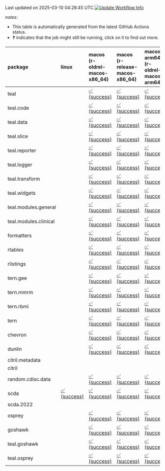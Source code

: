 Last updated on 2025-03-10 04:28:45 UTC [![Update Workflow
Info](https://github.com/averissimo/verdepcheck-status/actions/workflows/update.yaml/badge.svg)](https://github.com/averissimo/verdepcheck-status/actions/workflows/update.yaml)

*notes:*

-   This table is automatically generated from the latest GitHub Actions
    status.
-   ❓ indicates that the job might still be running, click on it to
    find out more.

<table>
<colgroup>
<col style="width: 1%" />
<col style="width: 6%" />
<col style="width: 7%" />
<col style="width: 7%" />
<col style="width: 7%" />
<col style="width: 7%" />
<col style="width: 7%" />
<col style="width: 7%" />
<col style="width: 7%" />
<col style="width: 7%" />
<col style="width: 7%" />
<col style="width: 7%" />
<col style="width: 7%" />
<col style="width: 7%" />
</colgroup>
<thead>
<tr class="header">
<th style="text-align: left;">package</th>
<th style="text-align: left;">linux</th>
<th style="text-align: left;">macos (r-oldrel-macos-x86_64)</th>
<th style="text-align: left;">macos (r-release-macos-x86_64)</th>
<th style="text-align: left;">macos-arm64 (r-oldrel-macos-arm64)</th>
<th style="text-align: left;">macos-arm64 (r-release-macos-arm64)</th>
<th style="text-align: left;">nosuggests</th>
<th style="text-align: left;">ubuntu-clang</th>
<th style="text-align: left;">ubuntu-gcc12</th>
<th style="text-align: left;">ubuntu-next</th>
<th style="text-align: left;">ubuntu-release</th>
<th style="text-align: left;">windows (r-devel-windows-x86_64)</th>
<th style="text-align: left;">windows (r-oldrel-windows-x86_64)</th>
<th style="text-align: left;">windows (r-release-windows-x86_64)</th>
</tr>
</thead>
<tbody>
<tr class="odd">
<td style="text-align: left;">teal</td>
<td style="text-align: left;"></td>
<td
style="text-align: left;"><a href="https://github.com/insightsengineering/teal/actions/runs/13744540510/job/38437872503">✅
(success)</a></td>
<td
style="text-align: left;"><a href="https://github.com/insightsengineering/teal/actions/runs/13744540510/job/38437871918">✅
(success)</a></td>
<td
style="text-align: left;"><a href="https://github.com/insightsengineering/teal/actions/runs/13744540510/job/38437872349">✅
(success)</a></td>
<td
style="text-align: left;"><a href="https://github.com/insightsengineering/teal/actions/runs/13744540510/job/38437871752">✅
(success)</a></td>
<td
style="text-align: left;"><a href="https://github.com/insightsengineering/teal/actions/runs/13744540510/job/38437872558">❌
(failure)</a></td>
<td
style="text-align: left;"><a href="https://github.com/insightsengineering/teal/actions/runs/13744540510/job/38437871679">✅
(success)</a></td>
<td
style="text-align: left;"><a href="https://github.com/insightsengineering/teal/actions/runs/13744540510/job/38437871831">✅
(success)</a></td>
<td
style="text-align: left;"><a href="https://github.com/insightsengineering/teal/actions/runs/13744540510/job/38437872176">✅
(success)</a></td>
<td
style="text-align: left;"><a href="https://github.com/insightsengineering/teal/actions/runs/13744540510/job/38437872268">✅
(success)</a></td>
<td
style="text-align: left;"><a href="https://github.com/insightsengineering/teal/actions/runs/13744540510/job/38437871402">✅
(success)</a></td>
<td
style="text-align: left;"><a href="https://github.com/insightsengineering/teal/actions/runs/13744540510/job/38437872642">✅
(success)</a></td>
<td
style="text-align: left;"><a href="https://github.com/insightsengineering/teal/actions/runs/13744540510/job/38437872075">✅
(success)</a></td>
</tr>
<tr class="even">
<td style="text-align: left;">teal.code</td>
<td style="text-align: left;"></td>
<td
style="text-align: left;"><a href="https://github.com/insightsengineering/teal.code/actions/runs/13744557262/job/38437909095">✅
(success)</a></td>
<td
style="text-align: left;"><a href="https://github.com/insightsengineering/teal.code/actions/runs/13744557262/job/38437908664">✅
(success)</a></td>
<td
style="text-align: left;"><a href="https://github.com/insightsengineering/teal.code/actions/runs/13744557262/job/38437908934">✅
(success)</a></td>
<td
style="text-align: left;"><a href="https://github.com/insightsengineering/teal.code/actions/runs/13744557262/job/38437908562">✅
(success)</a></td>
<td
style="text-align: left;"><a href="https://github.com/insightsengineering/teal.code/actions/runs/13744557262/job/38437909302">❌
(failure)</a></td>
<td
style="text-align: left;"><a href="https://github.com/insightsengineering/teal.code/actions/runs/13744557262/job/38437908493">✅
(success)</a></td>
<td
style="text-align: left;"><a href="https://github.com/insightsengineering/teal.code/actions/runs/13744557262/job/38437908612">✅
(success)</a></td>
<td
style="text-align: left;"><a href="https://github.com/insightsengineering/teal.code/actions/runs/13744557262/job/38437908862">✅
(success)</a></td>
<td
style="text-align: left;"><a href="https://github.com/insightsengineering/teal.code/actions/runs/13744557262/job/38437909009">✅
(success)</a></td>
<td
style="text-align: left;"><a href="https://github.com/insightsengineering/teal.code/actions/runs/13744557262/job/38437908316">✅
(success)</a></td>
<td
style="text-align: left;"><a href="https://github.com/insightsengineering/teal.code/actions/runs/13744557262/job/38437909230">✅
(success)</a></td>
<td
style="text-align: left;"><a href="https://github.com/insightsengineering/teal.code/actions/runs/13744557262/job/38437908801">✅
(success)</a></td>
</tr>
<tr class="odd">
<td style="text-align: left;">teal.data</td>
<td style="text-align: left;"></td>
<td
style="text-align: left;"><a href="https://github.com/insightsengineering/teal.data/actions/runs/13744544205/job/38437880170">✅
(success)</a></td>
<td
style="text-align: left;"><a href="https://github.com/insightsengineering/teal.data/actions/runs/13744544205/job/38437879735">✅
(success)</a></td>
<td
style="text-align: left;"><a href="https://github.com/insightsengineering/teal.data/actions/runs/13744544205/job/38437880022">✅
(success)</a></td>
<td
style="text-align: left;"><a href="https://github.com/insightsengineering/teal.data/actions/runs/13744544205/job/38437879588">✅
(success)</a></td>
<td
style="text-align: left;"><a href="https://github.com/insightsengineering/teal.data/actions/runs/13744544205/job/38437880486">❌
(failure)</a></td>
<td
style="text-align: left;"><a href="https://github.com/insightsengineering/teal.data/actions/runs/13744544205/job/38437879505">✅
(success)</a></td>
<td
style="text-align: left;"><a href="https://github.com/insightsengineering/teal.data/actions/runs/13744544205/job/38437879662">✅
(success)</a></td>
<td
style="text-align: left;"><a href="https://github.com/insightsengineering/teal.data/actions/runs/13744544205/job/38437879948">✅
(success)</a></td>
<td
style="text-align: left;"><a href="https://github.com/insightsengineering/teal.data/actions/runs/13744544205/job/38437880099">✅
(success)</a></td>
<td
style="text-align: left;"><a href="https://github.com/insightsengineering/teal.data/actions/runs/13744544205/job/38437879212">✅
(success)</a></td>
<td
style="text-align: left;"><a href="https://github.com/insightsengineering/teal.data/actions/runs/13744544205/job/38437880387">✅
(success)</a></td>
<td
style="text-align: left;"><a href="https://github.com/insightsengineering/teal.data/actions/runs/13744544205/job/38437879868">✅
(success)</a></td>
</tr>
<tr class="even">
<td style="text-align: left;">teal.slice</td>
<td style="text-align: left;"></td>
<td
style="text-align: left;"><a href="https://github.com/insightsengineering/teal.slice/actions/runs/13744551040/job/38437894924">✅
(success)</a></td>
<td
style="text-align: left;"><a href="https://github.com/insightsengineering/teal.slice/actions/runs/13744551040/job/38437894586">✅
(success)</a></td>
<td
style="text-align: left;"><a href="https://github.com/insightsengineering/teal.slice/actions/runs/13744551040/job/38437894799">✅
(success)</a></td>
<td
style="text-align: left;"><a href="https://github.com/insightsengineering/teal.slice/actions/runs/13744551040/job/38437894479">✅
(success)</a></td>
<td
style="text-align: left;"><a href="https://github.com/insightsengineering/teal.slice/actions/runs/13744551040/job/38437894981">❌
(failure)</a></td>
<td
style="text-align: left;"><a href="https://github.com/insightsengineering/teal.slice/actions/runs/13744551040/job/38437894166">✅
(success)</a></td>
<td
style="text-align: left;"><a href="https://github.com/insightsengineering/teal.slice/actions/runs/13744551040/job/38437894433">✅
(success)</a></td>
<td
style="text-align: left;"><a href="https://github.com/insightsengineering/teal.slice/actions/runs/13744551040/job/38437894652">✅
(success)</a></td>
<td
style="text-align: left;"><a href="https://github.com/insightsengineering/teal.slice/actions/runs/13744551040/job/38437894738">✅
(success)</a></td>
<td
style="text-align: left;"><a href="https://github.com/insightsengineering/teal.slice/actions/runs/13744551040/job/38437894383">✅
(success)</a></td>
<td
style="text-align: left;"><a href="https://github.com/insightsengineering/teal.slice/actions/runs/13744551040/job/38437895042">✅
(success)</a></td>
<td
style="text-align: left;"><a href="https://github.com/insightsengineering/teal.slice/actions/runs/13744551040/job/38437894690">✅
(success)</a></td>
</tr>
<tr class="odd">
<td style="text-align: left;">teal.reporter</td>
<td style="text-align: left;"></td>
<td
style="text-align: left;"><a href="https://github.com/insightsengineering/teal.reporter/actions/runs/13744546622/job/38437886459">✅
(success)</a></td>
<td
style="text-align: left;"><a href="https://github.com/insightsengineering/teal.reporter/actions/runs/13744546622/job/38437886031">✅
(success)</a></td>
<td
style="text-align: left;"><a href="https://github.com/insightsengineering/teal.reporter/actions/runs/13744546622/job/38437886312">✅
(success)</a></td>
<td
style="text-align: left;"><a href="https://github.com/insightsengineering/teal.reporter/actions/runs/13744546622/job/38437885785">✅
(success)</a></td>
<td
style="text-align: left;"><a href="https://github.com/insightsengineering/teal.reporter/actions/runs/13744546622/job/38437886854">❌
(failure)</a></td>
<td
style="text-align: left;"><a href="https://github.com/insightsengineering/teal.reporter/actions/runs/13744546622/job/38437885662">✅
(success)</a></td>
<td
style="text-align: left;"><a href="https://github.com/insightsengineering/teal.reporter/actions/runs/13744546622/job/38437885913">✅
(success)</a></td>
<td
style="text-align: left;"><a href="https://github.com/insightsengineering/teal.reporter/actions/runs/13744546622/job/38437886243">✅
(success)</a></td>
<td
style="text-align: left;"><a href="https://github.com/insightsengineering/teal.reporter/actions/runs/13744546622/job/38437886392">✅
(success)</a></td>
<td
style="text-align: left;"><a href="https://github.com/insightsengineering/teal.reporter/actions/runs/13744546622/job/38437885386">✅
(success)</a></td>
<td
style="text-align: left;"><a href="https://github.com/insightsengineering/teal.reporter/actions/runs/13744546622/job/38437886629">✅
(success)</a></td>
<td
style="text-align: left;"><a href="https://github.com/insightsengineering/teal.reporter/actions/runs/13744546622/job/38437886184">✅
(success)</a></td>
</tr>
<tr class="even">
<td style="text-align: left;">teal.logger</td>
<td style="text-align: left;"></td>
<td
style="text-align: left;"><a href="https://github.com/insightsengineering/teal.logger/actions/runs/13744541411/job/38437873806">✅
(success)</a></td>
<td
style="text-align: left;"><a href="https://github.com/insightsengineering/teal.logger/actions/runs/13744541411/job/38437873360">✅
(success)</a></td>
<td
style="text-align: left;"><a href="https://github.com/insightsengineering/teal.logger/actions/runs/13744541411/job/38437873596">✅
(success)</a></td>
<td
style="text-align: left;"><a href="https://github.com/insightsengineering/teal.logger/actions/runs/13744541411/job/38437873209">✅
(success)</a></td>
<td
style="text-align: left;"><a href="https://github.com/insightsengineering/teal.logger/actions/runs/13744541411/job/38437874098">❌
(failure)</a></td>
<td
style="text-align: left;"><a href="https://github.com/insightsengineering/teal.logger/actions/runs/13744541411/job/38437873122">✅
(success)</a></td>
<td
style="text-align: left;"><a href="https://github.com/insightsengineering/teal.logger/actions/runs/13744541411/job/38437873269">✅
(success)</a></td>
<td
style="text-align: left;"><a href="https://github.com/insightsengineering/teal.logger/actions/runs/13744541411/job/38437873666">✅
(success)</a></td>
<td
style="text-align: left;"><a href="https://github.com/insightsengineering/teal.logger/actions/runs/13744541411/job/38437873735">✅
(success)</a></td>
<td
style="text-align: left;"><a href="https://github.com/insightsengineering/teal.logger/actions/runs/13744541411/job/38437872833">✅
(success)</a></td>
<td
style="text-align: left;"><a href="https://github.com/insightsengineering/teal.logger/actions/runs/13744541411/job/38437873982">✅
(success)</a></td>
<td
style="text-align: left;"><a href="https://github.com/insightsengineering/teal.logger/actions/runs/13744541411/job/38437873444">✅
(success)</a></td>
</tr>
<tr class="odd">
<td style="text-align: left;">teal.transform</td>
<td style="text-align: left;"></td>
<td
style="text-align: left;"><a href="https://github.com/insightsengineering/teal.transform/actions/runs/13744547445/job/38437888463">✅
(success)</a></td>
<td
style="text-align: left;"><a href="https://github.com/insightsengineering/teal.transform/actions/runs/13744547445/job/38437888176">✅
(success)</a></td>
<td
style="text-align: left;"><a href="https://github.com/insightsengineering/teal.transform/actions/runs/13744547445/job/38437888392">✅
(success)</a></td>
<td
style="text-align: left;"><a href="https://github.com/insightsengineering/teal.transform/actions/runs/13744547445/job/38437888003">✅
(success)</a></td>
<td
style="text-align: left;"><a href="https://github.com/insightsengineering/teal.transform/actions/runs/13744547445/job/38437889051">❌
(failure)</a></td>
<td
style="text-align: left;"><a href="https://github.com/insightsengineering/teal.transform/actions/runs/13744547445/job/38437887921">✅
(success)</a></td>
<td
style="text-align: left;"><a href="https://github.com/insightsengineering/teal.transform/actions/runs/13744547445/job/38437888103">✅
(success)</a></td>
<td
style="text-align: left;"><a href="https://github.com/insightsengineering/teal.transform/actions/runs/13744547445/job/38437888544">✅
(success)</a></td>
<td
style="text-align: left;"><a href="https://github.com/insightsengineering/teal.transform/actions/runs/13744547445/job/38437888786">✅
(success)</a></td>
<td
style="text-align: left;"><a href="https://github.com/insightsengineering/teal.transform/actions/runs/13744547445/job/38437887658">✅
(success)</a></td>
<td
style="text-align: left;"><a href="https://github.com/insightsengineering/teal.transform/actions/runs/13744547445/job/38437888706">✅
(success)</a></td>
<td
style="text-align: left;"><a href="https://github.com/insightsengineering/teal.transform/actions/runs/13744547445/job/38437888328">✅
(success)</a></td>
</tr>
<tr class="even">
<td style="text-align: left;">teal.widgets</td>
<td style="text-align: left;"></td>
<td
style="text-align: left;"><a href="https://github.com/insightsengineering/teal.widgets/actions/runs/13744563542/job/38437920535">✅
(success)</a></td>
<td
style="text-align: left;"><a href="https://github.com/insightsengineering/teal.widgets/actions/runs/13744563542/job/38437920246">✅
(success)</a></td>
<td
style="text-align: left;"><a href="https://github.com/insightsengineering/teal.widgets/actions/runs/13744563542/job/38437920445">✅
(success)</a></td>
<td
style="text-align: left;"><a href="https://github.com/insightsengineering/teal.widgets/actions/runs/13744563542/job/38437920146">✅
(success)</a></td>
<td
style="text-align: left;"><a href="https://github.com/insightsengineering/teal.widgets/actions/runs/13744563542/job/38437920606">❌
(failure)</a></td>
<td
style="text-align: left;"><a href="https://github.com/insightsengineering/teal.widgets/actions/runs/13744563542/job/38437919750">✅
(success)</a></td>
<td
style="text-align: left;"><a href="https://github.com/insightsengineering/teal.widgets/actions/runs/13744563542/job/38437920090">✅
(success)</a></td>
<td
style="text-align: left;"><a href="https://github.com/insightsengineering/teal.widgets/actions/runs/13744563542/job/38437920295">✅
(success)</a></td>
<td
style="text-align: left;"><a href="https://github.com/insightsengineering/teal.widgets/actions/runs/13744563542/job/38437920398">✅
(success)</a></td>
<td
style="text-align: left;"><a href="https://github.com/insightsengineering/teal.widgets/actions/runs/13744563542/job/38437920013">✅
(success)</a></td>
<td
style="text-align: left;"><a href="https://github.com/insightsengineering/teal.widgets/actions/runs/13744563542/job/38437920731">✅
(success)</a></td>
<td
style="text-align: left;"><a href="https://github.com/insightsengineering/teal.widgets/actions/runs/13744563542/job/38437920348">✅
(success)</a></td>
</tr>
<tr class="odd">
<td style="text-align: left;">teal.modules.general</td>
<td style="text-align: left;"></td>
<td
style="text-align: left;"><a href="https://github.com/insightsengineering/teal.modules.general/actions/runs/13744541244/job/38437873431">✅
(success)</a></td>
<td
style="text-align: left;"><a href="https://github.com/insightsengineering/teal.modules.general/actions/runs/13744541244/job/38437873185">✅
(success)</a></td>
<td
style="text-align: left;"><a href="https://github.com/insightsengineering/teal.modules.general/actions/runs/13744541244/job/38437873361">✅
(success)</a></td>
<td
style="text-align: left;"><a href="https://github.com/insightsengineering/teal.modules.general/actions/runs/13744541244/job/38437873092">✅
(success)</a></td>
<td style="text-align: left;"></td>
<td style="text-align: left;"></td>
<td style="text-align: left;"></td>
<td
style="text-align: left;"><a href="https://github.com/insightsengineering/teal.modules.general/actions/runs/13744541244/job/38437872726">✅
(success)</a></td>
<td
style="text-align: left;"><a href="https://github.com/insightsengineering/teal.modules.general/actions/runs/13744541244/job/38437873002">✅
(success)</a></td>
<td
style="text-align: left;"><a href="https://github.com/insightsengineering/teal.modules.general/actions/runs/13744541244/job/38437872911">✅
(success)</a></td>
<td
style="text-align: left;"><a href="https://github.com/insightsengineering/teal.modules.general/actions/runs/13744541244/job/38437873510">✅
(success)</a></td>
<td
style="text-align: left;"><a href="https://github.com/insightsengineering/teal.modules.general/actions/runs/13744541244/job/38437873273">✅
(success)</a></td>
</tr>
<tr class="even">
<td style="text-align: left;">teal.modules.clinical</td>
<td style="text-align: left;"></td>
<td
style="text-align: left;"><a href="https://github.com/insightsengineering/teal.modules.clinical/actions/runs/13744556604/job/38437907051">✅
(success)</a></td>
<td
style="text-align: left;"><a href="https://github.com/insightsengineering/teal.modules.clinical/actions/runs/13744556604/job/38437906823">✅
(success)</a></td>
<td
style="text-align: left;"><a href="https://github.com/insightsengineering/teal.modules.clinical/actions/runs/13744556604/job/38437906987">✅
(success)</a></td>
<td
style="text-align: left;"><a href="https://github.com/insightsengineering/teal.modules.clinical/actions/runs/13744556604/job/38437906757">✅
(success)</a></td>
<td style="text-align: left;"></td>
<td style="text-align: left;"></td>
<td style="text-align: left;"></td>
<td
style="text-align: left;"><a href="https://github.com/insightsengineering/teal.modules.clinical/actions/runs/13744556604/job/38437906425">✅
(success)</a></td>
<td
style="text-align: left;"><a href="https://github.com/insightsengineering/teal.modules.clinical/actions/runs/13744556604/job/38437906631">✅
(success)</a></td>
<td
style="text-align: left;"><a href="https://github.com/insightsengineering/teal.modules.clinical/actions/runs/13744556604/job/38437906698">✅
(success)</a></td>
<td
style="text-align: left;"><a href="https://github.com/insightsengineering/teal.modules.clinical/actions/runs/13744556604/job/38437907111">✅
(success)</a></td>
<td
style="text-align: left;"><a href="https://github.com/insightsengineering/teal.modules.clinical/actions/runs/13744556604/job/38437906907">✅
(success)</a></td>
</tr>
<tr class="odd">
<td style="text-align: left;">formatters</td>
<td style="text-align: left;"></td>
<td
style="text-align: left;"><a href="https://github.com/insightsengineering/formatters/actions/runs/13744552826/job/38437898501">✅
(success)</a></td>
<td
style="text-align: left;"><a href="https://github.com/insightsengineering/formatters/actions/runs/13744552826/job/38437897980">✅
(success)</a></td>
<td
style="text-align: left;"><a href="https://github.com/insightsengineering/formatters/actions/runs/13744552826/job/38437898328">✅
(success)</a></td>
<td
style="text-align: left;"><a href="https://github.com/insightsengineering/formatters/actions/runs/13744552826/job/38437897791">✅
(success)</a></td>
<td
style="text-align: left;"><a href="https://github.com/insightsengineering/formatters/actions/runs/13744552826/job/38437898785">❌
(failure)</a></td>
<td
style="text-align: left;"><a href="https://github.com/insightsengineering/formatters/actions/runs/13744552826/job/38437897705">✅
(success)</a></td>
<td
style="text-align: left;"><a href="https://github.com/insightsengineering/formatters/actions/runs/13744552826/job/38437897879">✅
(success)</a></td>
<td
style="text-align: left;"><a href="https://github.com/insightsengineering/formatters/actions/runs/13744552826/job/38437898245">✅
(success)</a></td>
<td
style="text-align: left;"><a href="https://github.com/insightsengineering/formatters/actions/runs/13744552826/job/38437898427">✅
(success)</a></td>
<td
style="text-align: left;"><a href="https://github.com/insightsengineering/formatters/actions/runs/13744552826/job/38437897409">✅
(success)</a></td>
<td
style="text-align: left;"><a href="https://github.com/insightsengineering/formatters/actions/runs/13744552826/job/38437898685">✅
(success)</a></td>
<td
style="text-align: left;"><a href="https://github.com/insightsengineering/formatters/actions/runs/13744552826/job/38437898158">✅
(success)</a></td>
</tr>
<tr class="even">
<td style="text-align: left;">rtables</td>
<td style="text-align: left;"></td>
<td
style="text-align: left;"><a href="https://github.com/insightsengineering/rtables/actions/runs/13744540264/job/38437872181">✅
(success)</a></td>
<td
style="text-align: left;"><a href="https://github.com/insightsengineering/rtables/actions/runs/13744540264/job/38437871640">✅
(success)</a></td>
<td
style="text-align: left;"><a href="https://github.com/insightsengineering/rtables/actions/runs/13744540264/job/38437871968">✅
(success)</a></td>
<td
style="text-align: left;"><a href="https://github.com/insightsengineering/rtables/actions/runs/13744540264/job/38437871474">✅
(success)</a></td>
<td
style="text-align: left;"><a href="https://github.com/insightsengineering/rtables/actions/runs/13744540264/job/38437872532">❌
(failure)</a></td>
<td
style="text-align: left;"><a href="https://github.com/insightsengineering/rtables/actions/runs/13744540264/job/38437871385">✅
(success)</a></td>
<td
style="text-align: left;"><a href="https://github.com/insightsengineering/rtables/actions/runs/13744540264/job/38437871560">✅
(success)</a></td>
<td
style="text-align: left;"><a href="https://github.com/insightsengineering/rtables/actions/runs/13744540264/job/38437871886">✅
(success)</a></td>
<td
style="text-align: left;"><a href="https://github.com/insightsengineering/rtables/actions/runs/13744540264/job/38437872057">✅
(success)</a></td>
<td
style="text-align: left;"><a href="https://github.com/insightsengineering/rtables/actions/runs/13744540264/job/38437871106">✅
(success)</a></td>
<td
style="text-align: left;"><a href="https://github.com/insightsengineering/rtables/actions/runs/13744540264/job/38437872409">✅
(success)</a></td>
<td
style="text-align: left;"><a href="https://github.com/insightsengineering/rtables/actions/runs/13744540264/job/38437871800">✅
(success)</a></td>
</tr>
<tr class="odd">
<td style="text-align: left;">rlistings</td>
<td style="text-align: left;"></td>
<td
style="text-align: left;"><a href="https://github.com/insightsengineering/rlistings/actions/runs/13744545013/job/38437882802">✅
(success)</a></td>
<td
style="text-align: left;"><a href="https://github.com/insightsengineering/rlistings/actions/runs/13744545013/job/38437882329">✅
(success)</a></td>
<td
style="text-align: left;"><a href="https://github.com/insightsengineering/rlistings/actions/runs/13744545013/job/38437882668">✅
(success)</a></td>
<td
style="text-align: left;"><a href="https://github.com/insightsengineering/rlistings/actions/runs/13744545013/job/38437882158">✅
(success)</a></td>
<td
style="text-align: left;"><a href="https://github.com/insightsengineering/rlistings/actions/runs/13744545013/job/38437882735">❌
(failure)</a></td>
<td
style="text-align: left;"><a href="https://github.com/insightsengineering/rlistings/actions/runs/13744545013/job/38437881628">✅
(success)</a></td>
<td
style="text-align: left;"><a href="https://github.com/insightsengineering/rlistings/actions/runs/13744545013/job/38437881927">✅
(success)</a></td>
<td
style="text-align: left;"><a href="https://github.com/insightsengineering/rlistings/actions/runs/13744545013/job/38437882244">✅
(success)</a></td>
<td
style="text-align: left;"><a href="https://github.com/insightsengineering/rlistings/actions/runs/13744545013/job/38437882417">✅
(success)</a></td>
<td
style="text-align: left;"><a href="https://github.com/insightsengineering/rlistings/actions/runs/13744545013/job/38437881989">✅
(success)</a></td>
<td
style="text-align: left;"><a href="https://github.com/insightsengineering/rlistings/actions/runs/13744545013/job/38437883096">✅
(success)</a></td>
<td
style="text-align: left;"><a href="https://github.com/insightsengineering/rlistings/actions/runs/13744545013/job/38437882495">✅
(success)</a></td>
</tr>
<tr class="even">
<td style="text-align: left;">tern.gee</td>
<td style="text-align: left;"></td>
<td
style="text-align: left;"><a href="https://github.com/insightsengineering/tern.gee/actions/runs/13744554040/job/38437902334">✅
(success)</a></td>
<td
style="text-align: left;"><a href="https://github.com/insightsengineering/tern.gee/actions/runs/13744554040/job/38437901956">✅
(success)</a></td>
<td
style="text-align: left;"><a href="https://github.com/insightsengineering/tern.gee/actions/runs/13744554040/job/38437902221">✅
(success)</a></td>
<td
style="text-align: left;"><a href="https://github.com/insightsengineering/tern.gee/actions/runs/13744554040/job/38437901868">✅
(success)</a></td>
<td
style="text-align: left;"><a href="https://github.com/insightsengineering/tern.gee/actions/runs/13744554040/job/38437902386">❌
(failure)</a></td>
<td
style="text-align: left;"><a href="https://github.com/insightsengineering/tern.gee/actions/runs/13744554040/job/38437901805">✅
(success)</a></td>
<td
style="text-align: left;"><a href="https://github.com/insightsengineering/tern.gee/actions/runs/13744554040/job/38437901914">✅
(success)</a></td>
<td
style="text-align: left;"><a href="https://github.com/insightsengineering/tern.gee/actions/runs/13744554040/job/38437902108">✅
(success)</a></td>
<td
style="text-align: left;"><a href="https://github.com/insightsengineering/tern.gee/actions/runs/13744554040/job/38437902158">✅
(success)</a></td>
<td
style="text-align: left;"><a href="https://github.com/insightsengineering/tern.gee/actions/runs/13744554040/job/38437901611">✅
(success)</a></td>
<td
style="text-align: left;"><a href="https://github.com/insightsengineering/tern.gee/actions/runs/13744554040/job/38437902430">✅
(success)</a></td>
<td
style="text-align: left;"><a href="https://github.com/insightsengineering/tern.gee/actions/runs/13744554040/job/38437902063">✅
(success)</a></td>
</tr>
<tr class="odd">
<td style="text-align: left;">tern.mmrm</td>
<td style="text-align: left;"></td>
<td
style="text-align: left;"><a href="https://github.com/insightsengineering/tern.mmrm/actions/runs/13744562170/job/38437916974">✅
(success)</a></td>
<td
style="text-align: left;"><a href="https://github.com/insightsengineering/tern.mmrm/actions/runs/13744562170/job/38437916455">✅
(success)</a></td>
<td
style="text-align: left;"><a href="https://github.com/insightsengineering/tern.mmrm/actions/runs/13744562170/job/38437916801">✅
(success)</a></td>
<td
style="text-align: left;"><a href="https://github.com/insightsengineering/tern.mmrm/actions/runs/13744562170/job/38437916279">✅
(success)</a></td>
<td
style="text-align: left;"><a href="https://github.com/insightsengineering/tern.mmrm/actions/runs/13744562170/job/38437916888">❌
(failure)</a></td>
<td
style="text-align: left;"><a href="https://github.com/insightsengineering/tern.mmrm/actions/runs/13744562170/job/38437915779">✅
(success)</a></td>
<td
style="text-align: left;"><a href="https://github.com/insightsengineering/tern.mmrm/actions/runs/13744562170/job/38437916039">✅
(success)</a></td>
<td
style="text-align: left;"><a href="https://github.com/insightsengineering/tern.mmrm/actions/runs/13744562170/job/38437916379">✅
(success)</a></td>
<td
style="text-align: left;"><a href="https://github.com/insightsengineering/tern.mmrm/actions/runs/13744562170/job/38437916527">✅
(success)</a></td>
<td
style="text-align: left;"><a href="https://github.com/insightsengineering/tern.mmrm/actions/runs/13744562170/job/38437916116">✅
(success)</a></td>
<td
style="text-align: left;"><a href="https://github.com/insightsengineering/tern.mmrm/actions/runs/13744562170/job/38437917165">✅
(success)</a></td>
<td
style="text-align: left;"><a href="https://github.com/insightsengineering/tern.mmrm/actions/runs/13744562170/job/38437916612">✅
(success)</a></td>
</tr>
<tr class="even">
<td style="text-align: left;">tern.rbmi</td>
<td style="text-align: left;"></td>
<td
style="text-align: left;"><a href="https://github.com/insightsengineering/tern.rbmi/actions/runs/13744552141/job/38437897147">✅
(success)</a></td>
<td
style="text-align: left;"><a href="https://github.com/insightsengineering/tern.rbmi/actions/runs/13744552141/job/38437896626">✅
(success)</a></td>
<td
style="text-align: left;"><a href="https://github.com/insightsengineering/tern.rbmi/actions/runs/13744552141/job/38437896927">✅
(success)</a></td>
<td
style="text-align: left;"><a href="https://github.com/insightsengineering/tern.rbmi/actions/runs/13744552141/job/38437896454">✅
(success)</a></td>
<td
style="text-align: left;"><a href="https://github.com/insightsengineering/tern.rbmi/actions/runs/13744552141/job/38437897247">❌
(failure)</a></td>
<td
style="text-align: left;"><a href="https://github.com/insightsengineering/tern.rbmi/actions/runs/13744552141/job/38437896261">✅
(success)</a></td>
<td
style="text-align: left;"><a href="https://github.com/insightsengineering/tern.rbmi/actions/runs/13744552141/job/38437896350">✅
(success)</a></td>
<td
style="text-align: left;"><a href="https://github.com/insightsengineering/tern.rbmi/actions/runs/13744552141/job/38437896710">✅
(success)</a></td>
<td
style="text-align: left;"><a href="https://github.com/insightsengineering/tern.rbmi/actions/runs/13744552141/job/38437896869">✅
(success)</a></td>
<td
style="text-align: left;"><a href="https://github.com/insightsengineering/tern.rbmi/actions/runs/13744552141/job/38437896030">✅
(success)</a></td>
<td
style="text-align: left;"><a href="https://github.com/insightsengineering/tern.rbmi/actions/runs/13744552141/job/38437897322">✅
(success)</a></td>
<td
style="text-align: left;"><a href="https://github.com/insightsengineering/tern.rbmi/actions/runs/13744552141/job/38437896790">✅
(success)</a></td>
</tr>
<tr class="odd">
<td style="text-align: left;">tern</td>
<td style="text-align: left;"></td>
<td
style="text-align: left;"><a href="https://github.com/insightsengineering/tern/actions/runs/13744546693/job/38437887080">✅
(success)</a></td>
<td
style="text-align: left;"><a href="https://github.com/insightsengineering/tern/actions/runs/13744546693/job/38437886491">✅
(success)</a></td>
<td
style="text-align: left;"><a href="https://github.com/insightsengineering/tern/actions/runs/13744546693/job/38437886881">✅
(success)</a></td>
<td
style="text-align: left;"><a href="https://github.com/insightsengineering/tern/actions/runs/13744546693/job/38437886334">✅
(success)</a></td>
<td
style="text-align: left;"><a href="https://github.com/insightsengineering/tern/actions/runs/13744546693/job/38437887206">❌
(failure)</a></td>
<td
style="text-align: left;"><a href="https://github.com/insightsengineering/tern/actions/runs/13744546693/job/38437885947">✅
(success)</a></td>
<td
style="text-align: left;"><a href="https://github.com/insightsengineering/tern/actions/runs/13744546693/job/38437886271">✅
(success)</a></td>
<td
style="text-align: left;"><a href="https://github.com/insightsengineering/tern/actions/runs/13744546693/job/38437886582">✅
(success)</a></td>
<td
style="text-align: left;"><a href="https://github.com/insightsengineering/tern/actions/runs/13744546693/job/38437886778">✅
(success)</a></td>
<td
style="text-align: left;"><a href="https://github.com/insightsengineering/tern/actions/runs/13744546693/job/38437886207">✅
(success)</a></td>
<td
style="text-align: left;"><a href="https://github.com/insightsengineering/tern/actions/runs/13744546693/job/38437887287">✅
(success)</a></td>
<td
style="text-align: left;"><a href="https://github.com/insightsengineering/tern/actions/runs/13744546693/job/38437886688">✅
(success)</a></td>
</tr>
<tr class="even">
<td style="text-align: left;">chevron</td>
<td style="text-align: left;"></td>
<td
style="text-align: left;"><a href="https://github.com/insightsengineering/chevron/actions/runs/13744554255/job/38437902516">✅
(success)</a></td>
<td
style="text-align: left;"><a href="https://github.com/insightsengineering/chevron/actions/runs/13744554255/job/38437902193">✅
(success)</a></td>
<td
style="text-align: left;"><a href="https://github.com/insightsengineering/chevron/actions/runs/13744554255/job/38437902413">✅
(success)</a></td>
<td
style="text-align: left;"><a href="https://github.com/insightsengineering/chevron/actions/runs/13744554255/job/38437902099">✅
(success)</a></td>
<td
style="text-align: left;"><a href="https://github.com/insightsengineering/chevron/actions/runs/13744554255/job/38437902570">❌
(failure)</a></td>
<td
style="text-align: left;"><a href="https://github.com/insightsengineering/chevron/actions/runs/13744554255/job/38437901808">✅
(success)</a></td>
<td
style="text-align: left;"><a href="https://github.com/insightsengineering/chevron/actions/runs/13744554255/job/38437902045">✅
(success)</a></td>
<td
style="text-align: left;"><a href="https://github.com/insightsengineering/chevron/actions/runs/13744554255/job/38437902247">✅
(success)</a></td>
<td
style="text-align: left;"><a href="https://github.com/insightsengineering/chevron/actions/runs/13744554255/job/38437902355">✅
(success)</a></td>
<td
style="text-align: left;"><a href="https://github.com/insightsengineering/chevron/actions/runs/13744554255/job/38437901989">✅
(success)</a></td>
<td
style="text-align: left;"><a href="https://github.com/insightsengineering/chevron/actions/runs/13744554255/job/38437902632">✅
(success)</a></td>
<td
style="text-align: left;"><a href="https://github.com/insightsengineering/chevron/actions/runs/13744554255/job/38437902300">✅
(success)</a></td>
</tr>
<tr class="odd">
<td style="text-align: left;">dunlin</td>
<td style="text-align: left;"></td>
<td
style="text-align: left;"><a href="https://github.com/insightsengineering/dunlin/actions/runs/12616307113/job/35157397606">✅
(success)</a></td>
<td
style="text-align: left;"><a href="https://github.com/insightsengineering/dunlin/actions/runs/12616307113/job/35157397136">✅
(success)</a></td>
<td
style="text-align: left;"><a href="https://github.com/insightsengineering/dunlin/actions/runs/12616307113/job/35157397443">✅
(success)</a></td>
<td
style="text-align: left;"><a href="https://github.com/insightsengineering/dunlin/actions/runs/12616307113/job/35157396975">✅
(success)</a></td>
<td
style="text-align: left;"><a href="https://github.com/insightsengineering/dunlin/actions/runs/12616307113/job/35157397923">✅
(success)</a></td>
<td
style="text-align: left;"><a href="https://github.com/insightsengineering/dunlin/actions/runs/12616307113/job/35157397053">✅
(success)</a></td>
<td
style="text-align: left;"><a href="https://github.com/insightsengineering/dunlin/actions/runs/12616307113/job/35157397205">✅
(success)</a></td>
<td
style="text-align: left;"><a href="https://github.com/insightsengineering/dunlin/actions/runs/12616307113/job/35157397533">✅
(success)</a></td>
<td
style="text-align: left;"><a href="https://github.com/insightsengineering/dunlin/actions/runs/12616307113/job/35157397749">✅
(success)</a></td>
<td
style="text-align: left;"><a href="https://github.com/insightsengineering/dunlin/actions/runs/12616307113/job/35157396791">✅
(success)</a></td>
<td
style="text-align: left;"><a href="https://github.com/insightsengineering/dunlin/actions/runs/12616307113/job/35157397670">✅
(success)</a></td>
<td
style="text-align: left;"><a href="https://github.com/insightsengineering/dunlin/actions/runs/12616307113/job/35157397262">✅
(success)</a></td>
</tr>
<tr class="even">
<td style="text-align: left;">citril.metadata</td>
<td style="text-align: left;"></td>
<td style="text-align: left;"></td>
<td style="text-align: left;"></td>
<td style="text-align: left;"></td>
<td style="text-align: left;"></td>
<td style="text-align: left;"></td>
<td style="text-align: left;"></td>
<td style="text-align: left;"></td>
<td style="text-align: left;"></td>
<td style="text-align: left;"></td>
<td style="text-align: left;"></td>
<td style="text-align: left;"></td>
<td style="text-align: left;"></td>
</tr>
<tr class="odd">
<td style="text-align: left;">citril</td>
<td style="text-align: left;"></td>
<td style="text-align: left;"></td>
<td style="text-align: left;"></td>
<td style="text-align: left;"></td>
<td style="text-align: left;"></td>
<td style="text-align: left;"></td>
<td style="text-align: left;"></td>
<td style="text-align: left;"></td>
<td style="text-align: left;"></td>
<td style="text-align: left;"></td>
<td style="text-align: left;"></td>
<td style="text-align: left;"></td>
<td style="text-align: left;"></td>
</tr>
<tr class="even">
<td style="text-align: left;">random.cdisc.data</td>
<td style="text-align: left;"></td>
<td
style="text-align: left;"><a href="https://github.com/insightsengineering/random.cdisc.data/actions/runs/13744551171/job/38437895898">✅
(success)</a></td>
<td
style="text-align: left;"><a href="https://github.com/insightsengineering/random.cdisc.data/actions/runs/13744551171/job/38437895512">✅
(success)</a></td>
<td
style="text-align: left;"><a href="https://github.com/insightsengineering/random.cdisc.data/actions/runs/13744551171/job/38437895704">✅
(success)</a></td>
<td
style="text-align: left;"><a href="https://github.com/insightsengineering/random.cdisc.data/actions/runs/13744551171/job/38437895377">✅
(success)</a></td>
<td
style="text-align: left;"><a href="https://github.com/insightsengineering/random.cdisc.data/actions/runs/13744551171/job/38437896143">❌
(failure)</a></td>
<td
style="text-align: left;"><a href="https://github.com/insightsengineering/random.cdisc.data/actions/runs/13744551171/job/38437895300">✅
(success)</a></td>
<td
style="text-align: left;"><a href="https://github.com/insightsengineering/random.cdisc.data/actions/runs/13744551171/job/38437895445">✅
(success)</a></td>
<td
style="text-align: left;"><a href="https://github.com/insightsengineering/random.cdisc.data/actions/runs/13744551171/job/38437895769">✅
(success)</a></td>
<td
style="text-align: left;"><a href="https://github.com/insightsengineering/random.cdisc.data/actions/runs/13744551171/job/38437895839">✅
(success)</a></td>
<td
style="text-align: left;"><a href="https://github.com/insightsengineering/random.cdisc.data/actions/runs/13744551171/job/38437895076">✅
(success)</a></td>
<td
style="text-align: left;"><a href="https://github.com/insightsengineering/random.cdisc.data/actions/runs/13744551171/job/38437896047">✅
(success)</a></td>
<td
style="text-align: left;"><a href="https://github.com/insightsengineering/random.cdisc.data/actions/runs/13744551171/job/38437895633">✅
(success)</a></td>
</tr>
<tr class="odd">
<td style="text-align: left;">scda</td>
<td
style="text-align: left;"><a href="https://github.com/insightsengineering/scda/actions/runs/10437595381/job/28903953758">✅
(success)</a></td>
<td
style="text-align: left;"><a href="https://github.com/insightsengineering/scda/actions/runs/10437595381/job/28903953430">✅
(success)</a></td>
<td
style="text-align: left;"><a href="https://github.com/insightsengineering/scda/actions/runs/10437595381/job/28903953031">✅
(success)</a></td>
<td
style="text-align: left;"><a href="https://github.com/insightsengineering/scda/actions/runs/10437595381/job/28903953278">✅
(success)</a></td>
<td
style="text-align: left;"><a href="https://github.com/insightsengineering/scda/actions/runs/10437595381/job/28903952896">✅
(success)</a></td>
<td
style="text-align: left;"><a href="https://github.com/insightsengineering/scda/actions/runs/10437595381/job/28903953675">❌
(failure)</a></td>
<td
style="text-align: left;"><a href="https://github.com/insightsengineering/scda/actions/runs/10437595381/job/28903952832">✅
(success)</a></td>
<td
style="text-align: left;"><a href="https://github.com/insightsengineering/scda/actions/runs/10437595381/job/28903952973">✅
(success)</a></td>
<td
style="text-align: left;"><a href="https://github.com/insightsengineering/scda/actions/runs/10437595381/job/28903953208">✅
(success)</a></td>
<td
style="text-align: left;"><a href="https://github.com/insightsengineering/scda/actions/runs/10437595381/job/28903953361">✅
(success)</a></td>
<td
style="text-align: left;"><a href="https://github.com/insightsengineering/scda/actions/runs/10437595381/job/28903952629">✅
(success)</a></td>
<td
style="text-align: left;"><a href="https://github.com/insightsengineering/scda/actions/runs/10437595381/job/28903953574">✅
(success)</a></td>
<td
style="text-align: left;"><a href="https://github.com/insightsengineering/scda/actions/runs/10437595381/job/28903953140">✅
(success)</a></td>
</tr>
<tr class="even">
<td style="text-align: left;">scda.2022</td>
<td style="text-align: left;"></td>
<td style="text-align: left;"></td>
<td style="text-align: left;"></td>
<td style="text-align: left;"></td>
<td style="text-align: left;"></td>
<td style="text-align: left;"></td>
<td style="text-align: left;"></td>
<td style="text-align: left;"></td>
<td style="text-align: left;"></td>
<td style="text-align: left;"></td>
<td style="text-align: left;"></td>
<td style="text-align: left;"></td>
<td style="text-align: left;"></td>
</tr>
<tr class="odd">
<td style="text-align: left;">osprey</td>
<td style="text-align: left;"></td>
<td
style="text-align: left;"><a href="https://github.com/insightsengineering/osprey/actions/runs/13744560505/job/38437914094">✅
(success)</a></td>
<td
style="text-align: left;"><a href="https://github.com/insightsengineering/osprey/actions/runs/13744560505/job/38437913755">✅
(success)</a></td>
<td
style="text-align: left;"><a href="https://github.com/insightsengineering/osprey/actions/runs/13744560505/job/38437913991">✅
(success)</a></td>
<td
style="text-align: left;"><a href="https://github.com/insightsengineering/osprey/actions/runs/13744560505/job/38437913656">✅
(success)</a></td>
<td
style="text-align: left;"><a href="https://github.com/insightsengineering/osprey/actions/runs/13744560505/job/38437914138">❌
(failure)</a></td>
<td
style="text-align: left;"><a href="https://github.com/insightsengineering/osprey/actions/runs/13744560505/job/38437913167">✅
(success)</a></td>
<td
style="text-align: left;"><a href="https://github.com/insightsengineering/osprey/actions/runs/13744560505/job/38437913589">✅
(success)</a></td>
<td
style="text-align: left;"><a href="https://github.com/insightsengineering/osprey/actions/runs/13744560505/job/38437913809">✅
(success)</a></td>
<td
style="text-align: left;"><a href="https://github.com/insightsengineering/osprey/actions/runs/13744560505/job/38437913914">✅
(success)</a></td>
<td
style="text-align: left;"><a href="https://github.com/insightsengineering/osprey/actions/runs/13744560505/job/38437913476">✅
(success)</a></td>
<td
style="text-align: left;"><a href="https://github.com/insightsengineering/osprey/actions/runs/13744560505/job/38437914191">✅
(success)</a></td>
<td
style="text-align: left;"><a href="https://github.com/insightsengineering/osprey/actions/runs/13744560505/job/38437913860">✅
(success)</a></td>
</tr>
<tr class="even">
<td style="text-align: left;">goshawk</td>
<td style="text-align: left;"></td>
<td
style="text-align: left;"><a href="https://github.com/insightsengineering/goshawk/actions/runs/13744552828/job/38437898038">✅
(success)</a></td>
<td
style="text-align: left;"><a href="https://github.com/insightsengineering/goshawk/actions/runs/13744552828/job/38437897562">✅
(success)</a></td>
<td
style="text-align: left;"><a href="https://github.com/insightsengineering/goshawk/actions/runs/13744552828/job/38437897873">✅
(success)</a></td>
<td
style="text-align: left;"><a href="https://github.com/insightsengineering/goshawk/actions/runs/13744552828/job/38437897413">✅
(success)</a></td>
<td
style="text-align: left;"><a href="https://github.com/insightsengineering/goshawk/actions/runs/13744552828/job/38437898260">❌
(failure)</a></td>
<td
style="text-align: left;"><a href="https://github.com/insightsengineering/goshawk/actions/runs/13744552828/job/38437897324">✅
(success)</a></td>
<td
style="text-align: left;"><a href="https://github.com/insightsengineering/goshawk/actions/runs/13744552828/job/38437897481">✅
(success)</a></td>
<td
style="text-align: left;"><a href="https://github.com/insightsengineering/goshawk/actions/runs/13744552828/job/38437897800">✅
(success)</a></td>
<td
style="text-align: left;"><a href="https://github.com/insightsengineering/goshawk/actions/runs/13744552828/job/38437897957">✅
(success)</a></td>
<td
style="text-align: left;"><a href="https://github.com/insightsengineering/goshawk/actions/runs/13744552828/job/38437897047">✅
(success)</a></td>
<td
style="text-align: left;"><a href="https://github.com/insightsengineering/goshawk/actions/runs/13744552828/job/38437898174">✅
(success)</a></td>
<td
style="text-align: left;"><a href="https://github.com/insightsengineering/goshawk/actions/runs/13744552828/job/38437897727">✅
(success)</a></td>
</tr>
<tr class="odd">
<td style="text-align: left;">teal.goshawk</td>
<td style="text-align: left;"></td>
<td
style="text-align: left;"><a href="https://github.com/insightsengineering/teal.goshawk/actions/runs/13744551013/job/38437895067">✅
(success)</a></td>
<td
style="text-align: left;"><a href="https://github.com/insightsengineering/teal.goshawk/actions/runs/13744551013/job/38437894686">✅
(success)</a></td>
<td
style="text-align: left;"><a href="https://github.com/insightsengineering/teal.goshawk/actions/runs/13744551013/job/38437894938">✅
(success)</a></td>
<td
style="text-align: left;"><a href="https://github.com/insightsengineering/teal.goshawk/actions/runs/13744551013/job/38437894552">✅
(success)</a></td>
<td
style="text-align: left;"><a href="https://github.com/insightsengineering/teal.goshawk/actions/runs/13744551013/job/38437895192">❌
(failure)</a></td>
<td
style="text-align: left;"><a href="https://github.com/insightsengineering/teal.goshawk/actions/runs/13744551013/job/38437894214">❌
(failure)</a></td>
<td
style="text-align: left;"><a href="https://github.com/insightsengineering/teal.goshawk/actions/runs/13744551013/job/38437894486">❌
(failure)</a></td>
<td
style="text-align: left;"><a href="https://github.com/insightsengineering/teal.goshawk/actions/runs/13744551013/job/38437894751">❌
(failure)</a></td>
<td
style="text-align: left;"><a href="https://github.com/insightsengineering/teal.goshawk/actions/runs/13744551013/job/38437894880">❌
(failure)</a></td>
<td
style="text-align: left;"><a href="https://github.com/insightsengineering/teal.goshawk/actions/runs/13744551013/job/38437894426">✅
(success)</a></td>
<td
style="text-align: left;"><a href="https://github.com/insightsengineering/teal.goshawk/actions/runs/13744551013/job/38437895128">✅
(success)</a></td>
<td
style="text-align: left;"><a href="https://github.com/insightsengineering/teal.goshawk/actions/runs/13744551013/job/38437894823">✅
(success)</a></td>
</tr>
<tr class="even">
<td style="text-align: left;">teal.osprey</td>
<td style="text-align: left;"></td>
<td
style="text-align: left;"><a href="https://github.com/insightsengineering/teal.osprey/actions/runs/13744557656/job/38437908575">✅
(success)</a></td>
<td
style="text-align: left;"><a href="https://github.com/insightsengineering/teal.osprey/actions/runs/13744557656/job/38437908270">✅
(success)</a></td>
<td
style="text-align: left;"><a href="https://github.com/insightsengineering/teal.osprey/actions/runs/13744557656/job/38437908469">✅
(success)</a></td>
<td
style="text-align: left;"><a href="https://github.com/insightsengineering/teal.osprey/actions/runs/13744557656/job/38437908163">✅
(success)</a></td>
<td
style="text-align: left;"><a href="https://github.com/insightsengineering/teal.osprey/actions/runs/13744557656/job/38437908730">❌
(failure)</a></td>
<td
style="text-align: left;"><a href="https://github.com/insightsengineering/teal.osprey/actions/runs/13744557656/job/38437908112">✅
(success)</a></td>
<td
style="text-align: left;"><a href="https://github.com/insightsengineering/teal.osprey/actions/runs/13744557656/job/38437908218">✅
(success)</a></td>
<td
style="text-align: left;"><a href="https://github.com/insightsengineering/teal.osprey/actions/runs/13744557656/job/38437908418">✅
(success)</a></td>
<td
style="text-align: left;"><a href="https://github.com/insightsengineering/teal.osprey/actions/runs/13744557656/job/38437908510">✅
(success)</a></td>
<td
style="text-align: left;"><a href="https://github.com/insightsengineering/teal.osprey/actions/runs/13744557656/job/38437907920">✅
(success)</a></td>
<td
style="text-align: left;"><a href="https://github.com/insightsengineering/teal.osprey/actions/runs/13744557656/job/38437908617">✅
(success)</a></td>
<td
style="text-align: left;"><a href="https://github.com/insightsengineering/teal.osprey/actions/runs/13744557656/job/38437908367">✅
(success)</a></td>
</tr>
</tbody>
</table>

